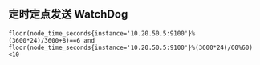 ## 定时定点发送 WatchDog

```
floor(node_time_seconds{instance='10.20.50.5:9100'}%(3600*24)/3600+8)==6 and floor(node_time_seconds{instance='10.20.50.5:9100'}%(3600*24)/60%60)<10
```

